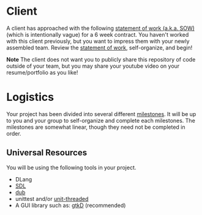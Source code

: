 # Client

A client has approached with the following [statement of work (a.k.a. SOW)](./sow.md) (which is intentionally vague) for a 6 week contract. You haven't worked with this client previously, but you want to impress them with your newly assembled team. Review the [statement of work](./sow.md), self-organize, and begin!

**Note** The client does not want you to publicly share this repository of code outside of your team, but you may share your youtube video on your resume/portfolio as you like!

# Logistics

Your project has been divided into several different [milestones](./milestones). It will be up to you and your group to self-organize and complete each milestones. The milestones are somewhat linear, though they need not be completed in order. 

## Universal Resources

You will be using the following tools in your project. 

* DLang
* [SDL](https://www.libsdl.org/)
* [dub](https://code.dlang.org/)
* unittest and/or [unit-threaded](https://code.dlang.org/packages/unit-threaded)
* A GUI library such as: [gtkD](https://gtkd.org/) (recommended)
